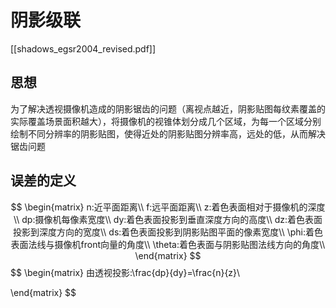 # 阴影级联
[[shadows_egsr2004_revised.pdf]]
## 思想
为了解决透视摄像机造成的阴影锯齿的问题（离视点越近，阴影贴图每纹素覆盖的实际覆盖场景面积越大），将摄像机的视锥体划分成几个区域，为每一个区域分别绘制不同分辨率的阴影贴图，使得近处的阴影贴图分辨率高，远处的低，从而解决锯齿问题

## 误差的定义
$$
\begin{matrix}
n:近平面距离\\
f:远平面距离\\
z:着色表面相对于摄像机的深度\\
dp:摄像机每像素宽度\\
dy:着色表面投影到垂直深度方向的高度\\
dz:着色表面投影到深度方向的宽度\\
ds:着色表面投影到阴影贴图平面的像素宽度\\
\phi:着色表面法线与摄像机front向量的角度\\
\theta:着色表面与阴影贴图法线方向的角度\\
\end{matrix}
$$
$$
\begin{matrix}
由透视投影:\frac{dp}{dy}=\frac{n}{z}\\

\end{matrix}
$$